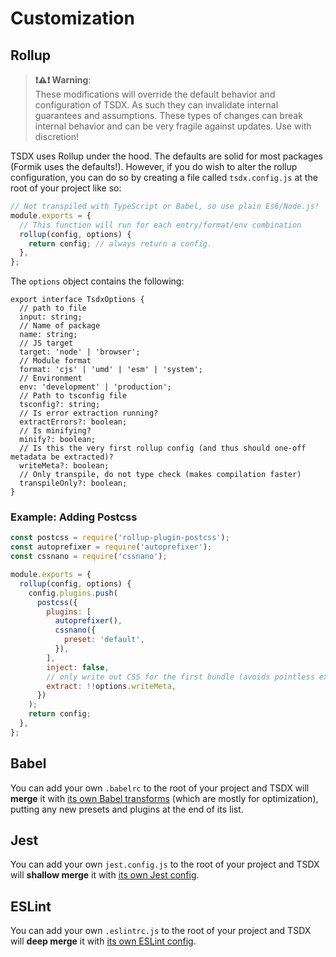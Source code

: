 # Customization

## Rollup

> **❗⚠️❗ Warning**: <br/>
> These modifications will override the default behavior and configuration of TSDX. As such they can invalidate internal guarantees and assumptions. These types of changes can break internal behavior and can be very fragile against updates. Use with discretion!

TSDX uses Rollup under the hood. The defaults are solid for most packages (Formik uses the defaults!). However, if you do wish to alter the rollup configuration, you can do so by creating a file called `tsdx.config.js` at the root of your project like so:

```js
// Not transpiled with TypeScript or Babel, so use plain Es6/Node.js!
module.exports = {
  // This function will run for each entry/format/env combination
  rollup(config, options) {
    return config; // always return a config.
  },
};
```

The `options` object contains the following:

```tsx
export interface TsdxOptions {
  // path to file
  input: string;
  // Name of package
  name: string;
  // JS target
  target: 'node' | 'browser';
  // Module format
  format: 'cjs' | 'umd' | 'esm' | 'system';
  // Environment
  env: 'development' | 'production';
  // Path to tsconfig file
  tsconfig?: string;
  // Is error extraction running?
  extractErrors?: boolean;
  // Is minifying?
  minify?: boolean;
  // Is this the very first rollup config (and thus should one-off metadata be extracted)?
  writeMeta?: boolean;
  // Only transpile, do not type check (makes compilation faster)
  transpileOnly?: boolean;
}
```

### Example: Adding Postcss

```js
const postcss = require('rollup-plugin-postcss');
const autoprefixer = require('autoprefixer');
const cssnano = require('cssnano');

module.exports = {
  rollup(config, options) {
    config.plugins.push(
      postcss({
        plugins: [
          autoprefixer(),
          cssnano({
            preset: 'default',
          }),
        ],
        inject: false,
        // only write out CSS for the first bundle (avoids pointless extra files):
        extract: !!options.writeMeta,
      })
    );
    return config;
  },
};
```

## Babel

You can add your own `.babelrc` to the root of your project and TSDX will **merge** it with [its own Babel transforms](https://github.com/formium/tsdx/blob/master/src/babelPluginTsdx.ts) (which are mostly for optimization), putting any new presets and plugins at the end of its list.

## Jest

You can add your own `jest.config.js` to the root of your project and TSDX will **shallow merge** it with [its own Jest config](https://github.com/formium/tsdx/blob/master/src/createJestConfig.ts).

## ESLint

You can add your own `.eslintrc.js` to the root of your project and TSDX will **deep merge** it with [its own ESLint config](https://github.com/formium/tsdx/blob/master/src/createEslintConfig.ts).
